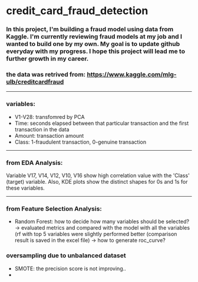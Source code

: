 # credit_card_fraud_detection

### In this project, I'm building a fraud model using data from Kaggle. I'm currently reviewing fraud models at my job and I wanted to build one by my own. My goal is to update github everyday with my progress. I hope this project will lead me to further growth in my career. 

### the data was retrived from: https://www.kaggle.com/mlg-ulb/creditcardfraud

***
### variables:
- V1-V28: transfomred by PCA
- Time: seconds elapsed between that particular transaction and the first transaction in the data
- Amount: transaction amount
- Class: 1-fraudulent transaction, 0-genuine transaction

***
### from EDA Analysis:
Variable V17, V14, V12, V10, V16 show high correlation value with the 'Class' (target) variable. Also, KDE plots show the distinct shapes for 0s and 1s for these variables. 

***
### from Feature Selection Analysis:
- Random Forest: how to decide how many variables should be selected? -> evaluated metrics and compared with the model with all the variables (rf with top 5 variables were slightly performed better (comparison result is saved in the excel file) -> how to generate roc_curve? 

### oversampling due to unbalanced dataset 
- SMOTE: the precision score is not improving..
- 

